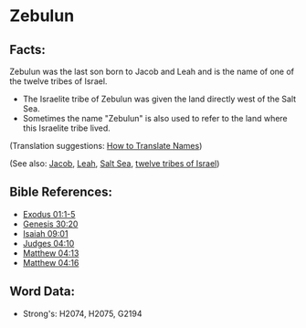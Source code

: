 # Zebulun #

## Facts: ##

Zebulun was the last son born to Jacob and Leah and is the name of one of the twelve tribes of Israel.

* The Israelite tribe of Zebulun was given the land directly west of the Salt Sea.
* Sometimes the name "Zebulun" is also used to refer to the land where this Israelite tribe lived.
  
(Translation suggestions: [How to Translate Names](rc://en/ta/man/translate/translate-names))

(See also: [Jacob](../names/jacob.md), [Leah](../names/leah.md), [Salt Sea](../names/saltsea.md), [twelve tribes of Israel](../other/12tribesofisrael.md))

## Bible References: ##

* [Exodus 01:1-5](rc://en/tn/help/exo/01/01)
* [Genesis 30:20](rc://en/tn/help/gen/30/20)
* [Isaiah 09:01](rc://en/tn/help/isa/09/01)
* [Judges 04:10](rc://en/tn/help/jdg/04/10)
* [Matthew 04:13](rc://en/tn/help/mat/04/13)
* [Matthew 04:16](rc://en/tn/help/mat/04/16)

## Word Data: ##

* Strong's: H2074, H2075, G2194
